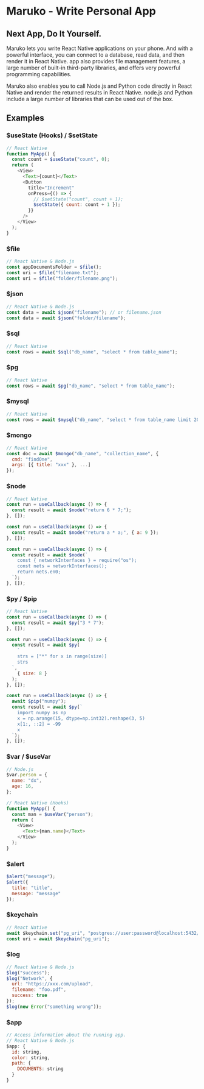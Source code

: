 # Maruko - Write Personal App

## Next App, Do It Yourself.

Maruko lets you write React Native applications on your phone. And with a powerful interface, you can connect to a database, read data, and then render it in React Native. app also provides file management features, a large number of built-in third-party libraries, and offers very powerful programming capabilities.

Maruko also enables you to call Node.js and Python code directly in React Native and render the returned results in React Native. node.js and Python include a large number of libraries that can be used out of the box.

## Examples

### $useState (Hooks) / $setState

```javascript
// React Native
function MyApp() {
  const count = $useState("count", 0);
  return (
    <View>
      <Text>{count}</Text>
      <Button
        title="Increment"
        onPress={() => {
          // $setState("count", count + 1);
          $setState({ count: count + 1 });
        }}
      />
    </View>
  );
}
```

### $file

```javascript
// React Native & Node.js
const appDocumentsFolder = $file();
const uri = $file("filename.txt");
const uri = $file("folder/filename.png");
```

### $json

```javascript
// React Native & Node.js
const data = await $json("filename"); // or filename.json
const data = await $json("folder/filename");
```

### $sql

```javascript
// React Native
const rows = await $sql("db_name", "select * from table_name");
```

### $pg

```javascript
// React Native
const rows = await $pg("db_name", "select * from table_name");
```

### $mysql

```javascript
// React Native
const rows = await $mysql("db_name", "select * from table_name limit 20");
```

### $mongo

```javascript
// React Native
const doc = await $mongo("db_name", "collection_name", {
  cmd: "findOne",
  args: [{ title: "xxx" }, ...]
});
```

### $node

```javascript
// React Native
const run = useCallback(async () => {
  const result = await $node("return 6 * 7;");
}, []);

const run = useCallback(async () => {
  const result = await $node("return a * a;", { a: 9 });
}, []);

const run = useCallback(async () => {
  const result = await $node(`
    const { networkInterfaces } = require("os");
    const nets = networkInterfaces();
    return nets.en0;
  `);
}, []);
```

### $py / $pip

```javascript
// React Native
const run = useCallback(async () => {
  const result = await $py("3 * 7");
}, []);

const run = useCallback(async () => {
  const result = await $py(
    `
    strs = ["*" for x in range(size)]
    strs
  `,
    { size: 8 }
  );
}, []);

const run = useCallback(async () => {
  await $pip("numpy");
  const result = await $py(`
    import numpy as np
    x = np.arange(15, dtype=np.int32).reshape(3, 5)
    x[1:, ::2] = -99
    x
  `);
}, []);
```

### $var / $useVar

```javascript
// Node.js
$var.person = {
  name: "dx",
  age: 16,
};

// React Native (Hooks)
function MyApp() {
  const man = $useVar("person");
  return (
    <View>
      <Text>{man.name}</Text>
    </View>
  );
}
```

### $alert

```javascript
$alert("message");
$alert({
  title: "title",
  message: "message"
});
```

### $keychain

```javascript
// React Native
await $keychain.set("pg_uri", "postgres://user:password@localhost:5432/postgres");
const uri = await $keychain("pg_uri");
```

### $log

```javascript
// React Native & Node.js
$log("success");
$log("Network", {
  url: "https://xxx.com/upload",
  filename: "foo.pdf",
  success: true
});
$log(new Error("something wrong"));
```

### $app

```javascript
// Access information about the running app.
// React Native & Node.js
$app: {
  id: string,
  color: string,
  path: {
    DOCUMENTS: string
  }
}
```

